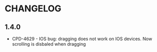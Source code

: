 # CHANGELOG

## 1.4.0
- CPD-4629 - IOS bug: dragging does not work on IOS devices. Now scrolling is disbaled when dragging
